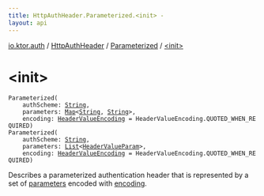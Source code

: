 ```yaml
---
title: HttpAuthHeader.Parameterized.<init> - 
layout: api
---
```


<div class='api-docs-breadcrumbs'><a href="../../index.html">io.ktor.auth</a> / <a href="../index.html">HttpAuthHeader</a> / <a href="index.html">Parameterized</a> / <a href="./-init-.html">&lt;init&gt;</a></div>

# &lt;init&gt;

<div class="overload-group" markdown="1">

<div class="signature"><code><span class="identifier">Parameterized</span><span class="symbol">(</span><br/>&nbsp;&nbsp;&nbsp;&nbsp;<span class="parameterName" id="io.ktor.auth.HttpAuthHeader.Parameterized$<init>(kotlin.String, kotlin.collections.Map((kotlin.String, )), io.ktor.auth.HeaderValueEncoding)/authScheme">authScheme</span><span class="symbol">:</span>&nbsp;<a href="https://kotlinlang.org/api/latest/jvm/stdlib/kotlin/-string/index.html"><span class="identifier">String</span></a><span class="symbol">, </span><br/>&nbsp;&nbsp;&nbsp;&nbsp;<span class="parameterName" id="io.ktor.auth.HttpAuthHeader.Parameterized$<init>(kotlin.String, kotlin.collections.Map((kotlin.String, )), io.ktor.auth.HeaderValueEncoding)/parameters">parameters</span><span class="symbol">:</span>&nbsp;<a href="https://kotlinlang.org/api/latest/jvm/stdlib/kotlin.collections/-map/index.html"><span class="identifier">Map</span></a><span class="symbol">&lt;</span><a href="https://kotlinlang.org/api/latest/jvm/stdlib/kotlin/-string/index.html"><span class="identifier">String</span></a><span class="symbol">,</span>&nbsp;<a href="https://kotlinlang.org/api/latest/jvm/stdlib/kotlin/-string/index.html"><span class="identifier">String</span></a><span class="symbol">&gt;</span><span class="symbol">, </span><br/>&nbsp;&nbsp;&nbsp;&nbsp;<span class="parameterName" id="io.ktor.auth.HttpAuthHeader.Parameterized$<init>(kotlin.String, kotlin.collections.Map((kotlin.String, )), io.ktor.auth.HeaderValueEncoding)/encoding">encoding</span><span class="symbol">:</span>&nbsp;<a href="../../-header-value-encoding/index.html"><span class="identifier">HeaderValueEncoding</span></a>&nbsp;<span class="symbol">=</span>&nbsp;HeaderValueEncoding.QUOTED_WHEN_REQUIRED<span class="symbol">)</span></code></div>

</div>
<div class="overload-group" markdown="1">

<div class="signature"><code><span class="identifier">Parameterized</span><span class="symbol">(</span><br/>&nbsp;&nbsp;&nbsp;&nbsp;<span class="parameterName" id="io.ktor.auth.HttpAuthHeader.Parameterized$<init>(kotlin.String, kotlin.collections.List((io.ktor.http.HeaderValueParam)), io.ktor.auth.HeaderValueEncoding)/authScheme">authScheme</span><span class="symbol">:</span>&nbsp;<a href="https://kotlinlang.org/api/latest/jvm/stdlib/kotlin/-string/index.html"><span class="identifier">String</span></a><span class="symbol">, </span><br/>&nbsp;&nbsp;&nbsp;&nbsp;<span class="parameterName" id="io.ktor.auth.HttpAuthHeader.Parameterized$<init>(kotlin.String, kotlin.collections.List((io.ktor.http.HeaderValueParam)), io.ktor.auth.HeaderValueEncoding)/parameters">parameters</span><span class="symbol">:</span>&nbsp;<a href="https://kotlinlang.org/api/latest/jvm/stdlib/kotlin.collections/-list/index.html"><span class="identifier">List</span></a><span class="symbol">&lt;</span><a href="../../../io.ktor.http/-header-value-param/index.html"><span class="identifier">HeaderValueParam</span></a><span class="symbol">&gt;</span><span class="symbol">, </span><br/>&nbsp;&nbsp;&nbsp;&nbsp;<span class="parameterName" id="io.ktor.auth.HttpAuthHeader.Parameterized$<init>(kotlin.String, kotlin.collections.List((io.ktor.http.HeaderValueParam)), io.ktor.auth.HeaderValueEncoding)/encoding">encoding</span><span class="symbol">:</span>&nbsp;<a href="../../-header-value-encoding/index.html"><span class="identifier">HeaderValueEncoding</span></a>&nbsp;<span class="symbol">=</span>&nbsp;HeaderValueEncoding.QUOTED_WHEN_REQUIRED<span class="symbol">)</span></code></div>

Describes a parameterized authentication header that is represented by a set of <a href="-init-.html#io.ktor.auth.HttpAuthHeader.Parameterized$<init>(kotlin.String, kotlin.collections.List((io.ktor.http.HeaderValueParam)), io.ktor.auth.HeaderValueEncoding)/parameters">parameters</a> encoded with <a href="-init-.html#io.ktor.auth.HttpAuthHeader.Parameterized$<init>(kotlin.String, kotlin.collections.List((io.ktor.http.HeaderValueParam)), io.ktor.auth.HeaderValueEncoding)/encoding">encoding</a>.

</div>
